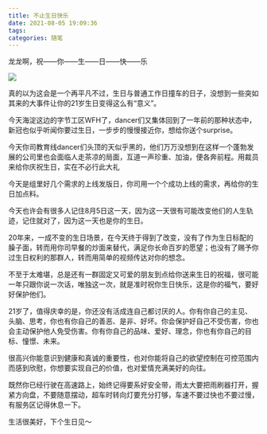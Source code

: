 ```yaml
---
title: 不止生日快乐
date: 2021-08-05 19:09:36
tags:
categories: 随笔
---
```


龙龙啊，祝——你——生——日——快——乐

![](https://picgo-1-1307597763.cos.ap-shanghai.myqcloud.com/640.webp)

真的以为这会是一个再平凡不过，生日与普通工作日撞车的日子，没想到一些突如其来的大事件让你的21岁生日变得这么有“意义”。

今天海淀这边的字节工区WFH了，dancer们又集体回到了一年前的那种状态中，新冠也似乎听闻你要过生日，一步步的慢慢接近你，想给你送个surprise。

今天你司教育线dancer们头顶的天似乎黑的，他们万万没想到在这样一个蓬勃发展的公司里也会面临人走茶凉的局面，互道一声珍重、加油，便各奔前程。用裁员来给你庆祝生日，实在不必行此大礼

今天是组里好几个需求的上线发版日，你司用一个个成功上线的需求，再给你的生日加点料。

今天也许会有很多人记住8月5日这一天，因为这一天很有可能改变他们的人生轨迹，记住就对了，因为这一天也是你的生日。

20年来，一成不变的生日场景，在今天终于得到了改变，没有了作为生日标配的臊子面，转而用你司早餐的炒面来替代，满足你长命百岁的愿望；也没有了赐予你过生日权利的那群人，转而用简单的视频传达对你的想念。

不至于太难堪，总是还有一群固定又可爱的朋友到点给你送来生日的祝福，很可能一年只跟你说一次话，唯独这一次，就是准时祝你生日快乐，这是你的福气，要好好保护他们。

21岁了，值得庆幸的是，你还没有活成连自己都讨厌的人。你有你自己的主见、头脑、思考，你也有你自己的善恶、是非、好坏。你会保护好自己不受伤害，你也会主动保护他人免受伤害。你有你自己的品味、爱好、理念，你也有你自己的目标、憧憬、未来。

很高兴你能意识到健康和真诚的重要性，也对你能将自己的欲望控制在可控范围内而感到欣慰，你想要实现自己的价值，也对爱情充满美好的向往。

既然你已经行驶在高速路上，始终记得要系好安全带，雨太大要把雨刷器打开，握紧方向盘，不要随意摆动，超车时转向灯要充分打够，车速不要过快也不要过慢，有服务区记得休息一下。

生活很美好，下个生日见～
